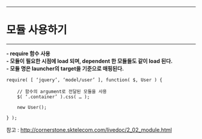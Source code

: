<!--
{
	"title": "모듈 사용하기",
	"group": 1,
	"order": 9
}
-->

-----------------------

# 모듈 사용하기  #

-----------------------

**- require 함수 사용**  
**- 모듈이 필요한 시점에 load 되며, dependent 한 모듈들도 같이 load 된다.**  
**- 모듈 명은 launcher의 target을 기준으로 매핑된다.**


	require( [ ‘jquery’, ‘model/user’ ], function( $, User ) {

		// 함수의 argument로 전달된 모듈을 사용
		$( ‘.container’ ).css( … );

		new User();

	} );

참고 : <http://cornerstone.sktelecom.com/livedoc/2_02_module.html>
